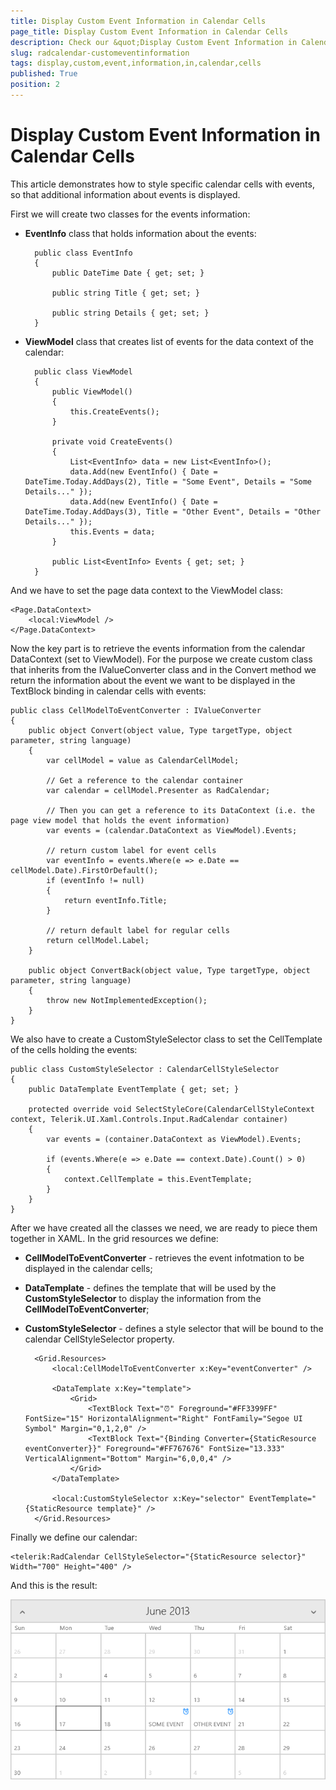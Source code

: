 ```yaml
---
title: Display Custom Event Information in Calendar Cells
page_title: Display Custom Event Information in Calendar Cells
description: Check our &quot;Display Custom Event Information in Calendar Cells&quot; documentation article for RadCalendar for UWP control.
slug: radcalendar-customeventinformation
tags: display,custom,event,information,in,calendar,cells
published: True
position: 2
---
```


# Display Custom Event Information in Calendar Cells

This article demonstrates how to style specific calendar cells with events, so that additional information about events
is displayed.

First we will create two classes for the events information:

* **EventInfo** class that holds information about the events:

		public class EventInfo
		{
		    public DateTime Date { get; set; }
		
		    public string Title { get; set; }
		
		    public string Details { get; set; }
		}

* **ViewModel** class that creates list of events for the data context of the calendar:

		public class ViewModel
		{
		    public ViewModel()
		    {
		        this.CreateEvents();
		    }
		
		    private void CreateEvents()
		    {
		        List<EventInfo> data = new List<EventInfo>();
		        data.Add(new EventInfo() { Date = DateTime.Today.AddDays(2), Title = "Some Event", Details = "Some Details..." });
		        data.Add(new EventInfo() { Date = DateTime.Today.AddDays(3), Title = "Other Event", Details = "Other Details..." });
		        this.Events = data;
		    }
		
		    public List<EventInfo> Events { get; set; }
		}

And we have to set the page data context to the ViewModel class:

	<Page.DataContext>
	    <local:ViewModel />
	</Page.DataContext>

Now the key part is to retrieve the events information from the calendar DataContext (set to ViewModel).
For the purpose we create custom class that inherits from the IValueConverter class and in the Convert method we return the information
about the event we want to be displayed in the TextBlock binding in calendar cells with events:

	public class CellModelToEventConverter : IValueConverter
	{
	    public object Convert(object value, Type targetType, object parameter, string language)
	    {
	        var cellModel = value as CalendarCellModel;
	
	        // Get a reference to the calendar container
	        var calendar = cellModel.Presenter as RadCalendar;
	
	        // Then you can get a reference to its DataContext (i.e. the page view model that holds the event information)
	        var events = (calendar.DataContext as ViewModel).Events;
	
	        // return custom label for event cells
	        var eventInfo = events.Where(e => e.Date == cellModel.Date).FirstOrDefault();
	        if (eventInfo != null)
	        {
	            return eventInfo.Title;
	        }
	
	        // return default label for regular cells
	        return cellModel.Label;
	    }
	
	    public object ConvertBack(object value, Type targetType, object parameter, string language)
	    {
	        throw new NotImplementedException();
	    }
	}

We also have to create a CustomStyleSelector class to set the CellTemplate of the cells holding the events:

	public class CustomStyleSelector : CalendarCellStyleSelector
	{
	    public DataTemplate EventTemplate { get; set; }
	
	    protected override void SelectStyleCore(CalendarCellStyleContext context, Telerik.UI.Xaml.Controls.Input.RadCalendar container)
	    {
	        var events = (container.DataContext as ViewModel).Events;
	
	        if (events.Where(e => e.Date == context.Date).Count() > 0)
	        {
	            context.CellTemplate = this.EventTemplate;
	        }
	    }
	}

After we have created all the classes we need, we are ready to piece them together in XAML.
In the grid resources we define:

* **CellModelToEventConverter** - retrieves the event infotmation to be displayed in the calendar cells;
* **DataTemplate** - defines the template that will be used by the **CustomStyleSelector** to display the information from the **CellModelToEventConverter**;
* **CustomStyleSelector** - defines a style selector that will be bound to the calendar CellStyleSelector property.

		<Grid.Resources>
		    <local:CellModelToEventConverter x:Key="eventConverter" />
		
		    <DataTemplate x:Key="template">
		        <Grid>
		            <TextBlock Text="⏰" Foreground="#FF3399FF" FontSize="15" HorizontalAlignment="Right" FontFamily="Segoe UI Symbol" Margin="0,1,2,0" />
		            <TextBlock Text="{Binding Converter={StaticResource eventConverter}}" Foreground="#FF767676" FontSize="13.333" VerticalAlignment="Bottom" Margin="6,0,0,4" />
		        </Grid>
		    </DataTemplate>
		
		    <local:CustomStyleSelector x:Key="selector" EventTemplate="{StaticResource template}" />
		</Grid.Resources>

Finally we define our calendar:

	<telerik:RadCalendar CellStyleSelector="{StaticResource selector}" Width="700" Height="400" />

And this is the result:

![Display Custom Event Info In Cells](images/DisplayCustomEventInfoInCells.png)
